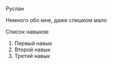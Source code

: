 Руслан 

Немного обо мне, даже слишком мало 

Список навыков: 
1. Первый навык 
2. Второй навык 
3. Третий навык 

